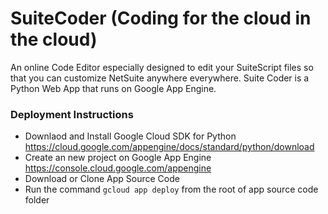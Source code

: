 # SuiteCoder (Coding for the cloud in the cloud)
An online Code Editor especially designed to edit your SuiteScript files so that you can customize NetSuite anywhere everywhere. Suite Coder is a Python Web App that runs on Google App Engine.


### Deployment Instructions

* Downlaod and Install Google Cloud SDK for Python https://cloud.google.com/appengine/docs/standard/python/download
* Create an new project on Google App Engine https://console.cloud.google.com/appengine
* Download or Clone App Source Code
* Run the command `gcloud app deploy` from the root of app source code folder
